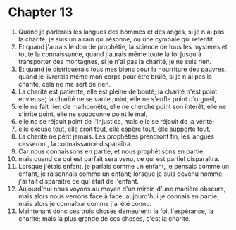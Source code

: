 # Chapter 13

1. Quand je parlerais les langues des hommes et des anges, si je n'ai pas la charité, je suis un airain qui résonne, ou une cymbale qui retentit.
2. Et quand j'aurais le don de prophétie, la science de tous les mystères et toute la connaissance, quand j'aurais même toute la foi jusqu'à transporter des montagnes, si je n'ai pas la charité, je ne suis rien.
3. Et quand je distribuerais tous mes biens pour la nourriture des pauvres, quand je livrerais même mon corps pour être brûlé, si je n'ai pas la charité, cela ne me sert de rien.
4. La charité est patiente, elle est pleine de bonté; la charité n'est point envieuse; la charité ne se vante point, elle ne s'enfle point d'orgueil,
5. elle ne fait rien de malhonnête, elle ne cherche point son intérêt, elle ne s'irrite point, elle ne soupçonne point le mal,
6. elle ne se réjouit point de l'injustice, mais elle se réjouit de la vérité;
7. elle excuse tout, elle croit tout, elle espère tout, elle supporte tout.
8. La charité ne périt jamais. Les prophéties prendront fin, les langues cesseront, la connaissance disparaîtra.
9. Car nous connaissons en partie, et nous prophétisons en partie,
10. mais quand ce qui est parfait sera venu, ce qui est partiel disparaîtra.
11. Lorsque j'étais enfant, je parlais comme un enfant, je pensais comme un enfant, je raisonnais comme un enfant; lorsque je suis devenu homme, j'ai fait disparaître ce qui était de l'enfant.
12. Aujourd'hui nous voyons au moyen d'un miroir, d'une manière obscure, mais alors nous verrons face à face; aujourd'hui je connais en partie, mais alors je connaîtrai comme j'ai été connu.
13. Maintenant donc ces trois choses demeurent: la foi, l'espérance, la charité; mais la plus grande de ces choses, c'est la charité.

